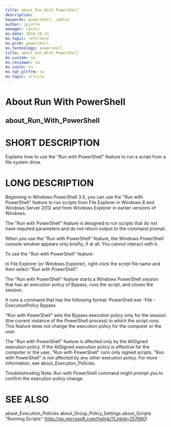 ```yaml
---
title: about_Run_With_PowerShell
description: 
keywords: powershell, cmdlet
author: jpjofre
manager: carolz
ms.date: 2016-10-11
ms.topic: reference
ms.prod: powershell
ms.technology: powershell
title: about_Run_With_PowerShell
ms.custom: na
ms.reviewer: na
ms.suite: na
ms.tgt_pltfrm: na
ms.topic: article
---
```

# About Run With PowerShell
## about_Run_With_PowerShell


# SHORT DESCRIPTION

Explains how to use the "Run with PowerShell" feature to run
a script from a file system drive.

# LONG DESCRIPTION

Beginning in Windows PowerShell 3.0, you can use the "Run with
PowerShell" feature to run scripts from File Explorer in Windows 8
and Windows Server 2012 and from Windows Explorer in earlier
versions of Windows.

The "Run with PowerShell" feature is designed to run scripts
that do not have required parameters and do not return output
to the command prompt.

When you use the "Run with PowerShell" feature, the Windows
PowerShell console window appears only briefly, if at all.
You cannot interact with it.

To use the "Run with PowerShell" feature:

In File Explorer (or Windows Explorer), right-click the
script file name and then select "Run with PowerShell".

The "Run with PowerShell" feature starts a Windows PowerShell
session that has an execution policy of Bypass, runs the
script, and closes the session.

It runs a command that has the following format:
PowerShell.exe -File <FileName> -ExecutionPolicy Bypass

"Run with PowerShell" sets the Bypass execution policy only
for the session (the current instance of the PowerShell process)
in which the script runs. This feature does not change the execution
policy for the computer or the user.

The "Run with PowerShell" feature is affected only by the AllSigned
execution policy. If the AllSigned execution policy is effective for
the computer or the user, "Run with PowerShell" runs only signed
scripts. "Run with PowerShell" is not affected by any other execution
policy. For more information, see about_Execution_Policies.

Troubleshooting Note: Run with PowerShell command might prompt you
to confirm the execution policy change.

# SEE ALSO

about_Execution_Policies
about_Group_Policy_Settings
about_Scripts
"Running Scripts" (http://go.microsoft.com/fwlink/?LinkId=257680)

